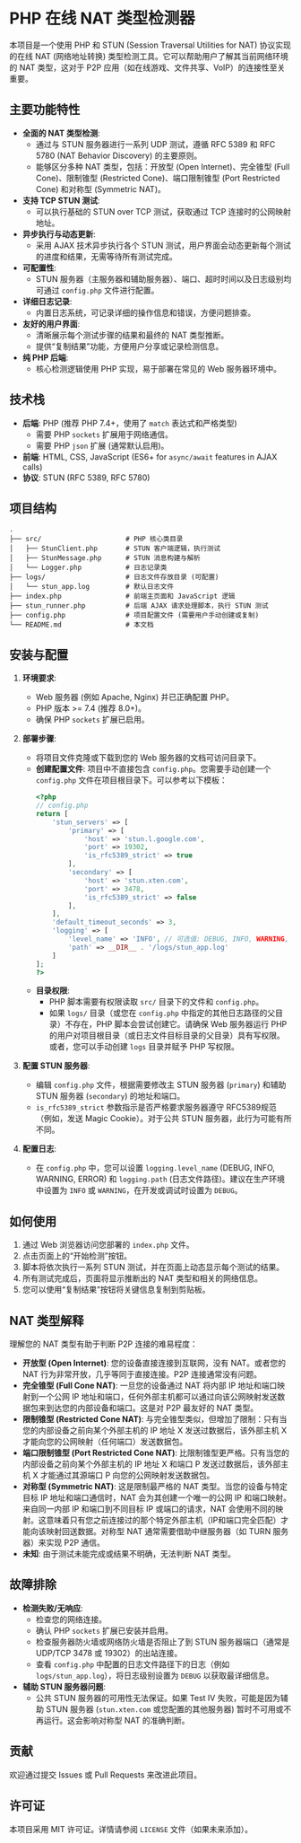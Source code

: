# PHP 在线 NAT 类型检测器

本项目是一个使用 PHP 和 STUN (Session Traversal Utilities for NAT) 协议实现的在线 NAT (网络地址转换) 类型检测工具。它可以帮助用户了解其当前网络环境的 NAT 类型，这对于 P2P 应用（如在线游戏、文件共享、VoIP）的连接性至关重要。

## 主要功能特性

*   **全面的 NAT 类型检测**:
    *   通过与 STUN 服务器进行一系列 UDP 测试，遵循 RFC 5389 和 RFC 5780 (NAT Behavior Discovery) 的主要原则。
    *   能够区分多种 NAT 类型，包括：开放型 (Open Internet)、完全锥型 (Full Cone)、限制锥型 (Restricted Cone)、端口限制锥型 (Port Restricted Cone) 和对称型 (Symmetric NAT)。
*   **支持 TCP STUN 测试**:
    *   可以执行基础的 STUN over TCP 测试，获取通过 TCP 连接时的公网映射地址。
*   **异步执行与动态更新**:
    *   采用 AJAX 技术异步执行各个 STUN 测试，用户界面会动态更新每个测试的进度和结果，无需等待所有测试完成。
*   **可配置性**:
    *   STUN 服务器（主服务器和辅助服务器）、端口、超时时间以及日志级别均可通过 `config.php` 文件进行配置。
*   **详细日志记录**:
    *   内置日志系统，可记录详细的操作信息和错误，方便问题排查。
*   **友好的用户界面**:
    *   清晰展示每个测试步骤的结果和最终的 NAT 类型推断。
    *   提供“复制结果”功能，方便用户分享或记录检测信息。
*   **纯 PHP 后端**:
    *   核心检测逻辑使用 PHP 实现，易于部署在常见的 Web 服务器环境中。

## 技术栈

*   **后端**: PHP (推荐 PHP 7.4+，使用了 `match` 表达式和严格类型)
    *   需要 PHP `sockets` 扩展用于网络通信。
    *   需要 PHP `json` 扩展 (通常默认启用)。
*   **前端**: HTML, CSS, JavaScript (ES6+ for `async/await` features in AJAX calls)
*   **协议**: STUN (RFC 5389, RFC 5780)

## 项目结构

```
.
├── src/                     # PHP 核心类目录
│   ├── StunClient.php       # STUN 客户端逻辑，执行测试
│   ├── StunMessage.php      # STUN 消息构建与解析
│   └── Logger.php           # 日志记录类
├── logs/                    # 日志文件存放目录 (可配置)
│   └── stun_app.log         # 默认日志文件
├── index.php                # 前端主页面和 JavaScript 逻辑
├── stun_runner.php          # 后端 AJAX 请求处理脚本，执行 STUN 测试
├── config.php               # 项目配置文件 (需要用户手动创建或复制)
└── README.md                # 本文档
```

## 安装与配置

1.  **环境要求**:
    *   Web 服务器 (例如 Apache, Nginx) 并已正确配置 PHP。
    *   PHP 版本 >= 7.4 (推荐 8.0+)。
    *   确保 PHP `sockets` 扩展已启用。

2.  **部署步骤**:
    *   将项目文件克隆或下载到您的 Web 服务器的文档可访问目录下。
    *   **创建配置文件**: 项目中不直接包含 `config.php`。您需要手动创建一个 `config.php` 文件在项目根目录下。可以参考以下模板：
        ```php
        <?php
        // config.php
        return [
            'stun_servers' => [
                'primary' => [
                    'host' => 'stun.l.google.com',
                    'port' => 19302,
                    'is_rfc5389_strict' => true
                ],
                'secondary' => [
                    'host' => 'stun.xten.com',
                    'port' => 3478,
                    'is_rfc5389_strict' => false
                ],
            ],
            'default_timeout_seconds' => 3,
            'logging' => [
                'level_name' => 'INFO', // 可选值: DEBUG, INFO, WARNING, ERROR
                'path' => __DIR__ . '/logs/stun_app.log'
            ]
        ];
        ?>
        ```
    *   **目录权限**:
        *   PHP 脚本需要有权限读取 `src/` 目录下的文件和 `config.php`。
        *   如果 `logs/` 目录（或您在 `config.php` 中指定的其他日志路径的父目录）不存在，PHP 脚本会尝试创建它。请确保 Web 服务器运行 PHP 的用户对项目根目录（或日志文件目标目录的父目录）具有写权限。或者，您可以手动创建 `logs` 目录并赋予 PHP 写权限。

3.  **配置 STUN 服务器**:
    *   编辑 `config.php` 文件，根据需要修改主 STUN 服务器 (`primary`) 和辅助 STUN 服务器 (`secondary`) 的地址和端口。
    *   `is_rfc5389_strict` 参数指示是否严格要求服务器遵守 RFC5389规范（例如，发送 Magic Cookie）。对于公共 STUN 服务器，此行为可能有所不同。

4.  **配置日志**:
    *   在 `config.php` 中，您可以设置 `logging.level_name` (DEBUG, INFO, WARNING, ERROR) 和 `logging.path` (日志文件路径)。建议在生产环境中设置为 `INFO` 或 `WARNING`，在开发或调试时设置为 `DEBUG`。

## 如何使用

1.  通过 Web 浏览器访问您部署的 `index.php` 文件。
2.  点击页面上的“开始检测”按钮。
3.  脚本将依次执行一系列 STUN 测试，并在页面上动态显示每个测试的结果。
4.  所有测试完成后，页面将显示推断出的 NAT 类型和相关的网络信息。
5.  您可以使用“复制结果”按钮将关键信息复制到剪贴板。

## NAT 类型解释

理解您的 NAT 类型有助于判断 P2P 连接的难易程度：

*   **开放型 (Open Internet)**: 您的设备直接连接到互联网，没有 NAT。或者您的 NAT 行为非常开放，几乎等同于直接连接。P2P 连接通常没有问题。
*   **完全锥型 (Full Cone NAT)**: 一旦您的设备通过 NAT 将内部 IP 地址和端口映射到一个公网 IP 地址和端口，任何外部主机都可以通过向该公网映射发送数据包来到达您的内部设备和端口。这是对 P2P 最友好的 NAT 类型。
*   **限制锥型 (Restricted Cone NAT)**: 与完全锥型类似，但增加了限制：只有当您的内部设备之前向某个外部主机的 IP 地址 X 发送过数据后，该外部主机 X 才能向您的公网映射（任何端口）发送数据包。
*   **端口限制锥型 (Port Restricted Cone NAT)**: 比限制锥型更严格。只有当您的内部设备之前向某个外部主机的 IP 地址 X 和端口 P 发送过数据后，该外部主机 X 才能通过其源端口 P 向您的公网映射发送数据包。
*   **对称型 (Symmetric NAT)**: 这是限制最严格的 NAT 类型。当您的设备与特定目标 IP 地址和端口通信时，NAT 会为其创建一个唯一的公网 IP 和端口映射。来自同一内部 IP 和端口到不同目标 IP 或端口的请求，NAT 会使用不同的映射。这意味着只有您之前连接过的那个特定外部主机（IP和端口完全匹配）才能向该映射回送数据。对称型 NAT 通常需要借助中继服务器（如 TURN 服务器）来实现 P2P 通信。
*   **未知**: 由于测试未能完成或结果不明确，无法判断 NAT 类型。

## 故障排除

*   **检测失败/无响应**:
    *   检查您的网络连接。
    *   确认 PHP `sockets` 扩展已安装并启用。
    *   检查服务器防火墙或网络防火墙是否阻止了到 STUN 服务器端口（通常是 UDP/TCP 3478 或 19302）的出站连接。
    *   查看 `config.php` 中配置的日志文件路径下的日志（例如 `logs/stun_app.log`），将日志级别设置为 `DEBUG` 以获取最详细信息。
*   **辅助 STUN 服务器问题**:
    *   公共 STUN 服务器的可用性无法保证。如果 Test IV 失败，可能是因为辅助 STUN 服务器 (`stun.xten.com` 或您配置的其他服务器) 暂时不可用或不再运行。这会影响对称型 NAT 的准确判断。

## 贡献

欢迎通过提交 Issues 或 Pull Requests 来改进此项目。

## 许可证

本项目采用 MIT 许可证。详情请参阅 `LICENSE` 文件（如果未来添加）。
